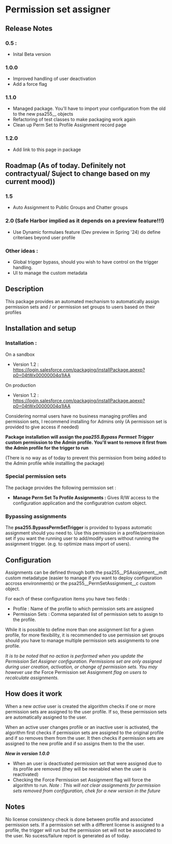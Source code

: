 # Permission set assigner

## Release Notes
### 0.5 : 
- Inital Beta version

### 1.0.0
- Improved handling of user deactivation
- Add a force flag

### 1.1.0
- Managed package. You'll have to import your configuration from the old to the new psa255__ objects
- Refactoring of test classes to make packaging work again
- Clean up Perm Set to Profile Assignment record page

### 1.2.0 
- Add link to this page in package

## Roadmap (As of today. Definitely not contractyual/ Suject to change based on my current mood))

### 1.5 
- Auto Assignment to Public Groups and Chatter groups

### 2.0 (Safe Harbor implied as it depends on a preview feature!!!)
- Use Dynamic formulaes feature (Dev preview in Spring '24) do define criteriaes beyond user profile

### Other ideas : 
- Global trigger bypass, should you wish to have control on the trigger handling.
- UI to manage the custom metadata

## Description

This package provides an automated mechanism to automatically assign permission sets and / or permission set groups to users based on their profiles

## Installation and setup

### Installation : 
On a sandbox
- Version 1.2 : https://login.salesforce.com/packaging/installPackage.apexp?p0=04tWx00000004q1IAA 

On production
- Version 1.2 : https://login.salesforce.com/packaging/installPackage.apexp?p0=04tWx00000004q1IAA 

Considering normal users have no business managing profiles and permission sets, I recommend installing for Admins only (A permisison set is provided to give access if needed)

**Package installation will assign the _psa255.Bypass Permset Trigger_ custom permission to the Admin profile. You'll want to remove it first from the Admin profile for the trigger to run**

(There is no way as of today to prevent this permission from being added to the Admin profile while installling the package)

### Special permission sets

The package provides the following permission set :

- **Manage Perm Set To Profile Assignments :** Gives R/W access to the configuration application and the configuratrion custom object.


### Bypassing assignments 
The **psa255.BypassPermSetTrigger** is provided to bypass automatic assignment should you need to.
Use this permission in a profile/permission set if you want the running user to add/modify users without running the assignment trigger. (e.g. to optimize mass import of users). 


## Configuration

Assignments can be defined through both the psa255__PSAssignment__mdt custom metadatype (easier to manage if you want to deploy configuration accross environments) or the psa255__PermSetAssignment__c custom object. 

For each of these configuration items you have two fields :
- Profile : Name of the profile to which permission sets are assigned
- Permission Sets : Comma separated list of permission sets to assign to the profile.

While it is possible to define more than one assignment list for a given profile, for more flexibility, it is recommended to use permission set groups should you have to manage multiple permission sets assignments to one profile. 

*It is to be noted that no action is performed when you update the Permission Set Assigner configuration. Permissions set are only assigned during user creation, activation, or change of permission sets. You may however use the* Force Permission set Assignment *flag on users to recalculate assignments.*


## How does it work  

When a new *active* user is created the algorithm checks if one or more permission sets are assigned to the user profile. If so, these permission sets are automatically assigned to the user.

When an active user changes profile or an inactive user is activated, the algorithm first checks if permission sets are assigned to the original profile and if so removes them from the user.
It then checks if permission sets are assigned to the new profile and if so assigns them to the the user. 

*__New in version 1.0.0__*

- When an user is deactivated permission set that were assigned due to its profile are removed (they will be reenabled when the user is reactivated)
- Checking the Force Permission set Assignment flag will force the algorithm to run. *Note : This will not clear assignments for permission sets removed from configuration, chek for a new version  in the future*




## Notes

No license consistency check is done between profile and associated permission sets. If a permission set with a different license is assigned to a profile, the trigger will run but the permission set will not be associated to the user.
No sucess/failure report is generated as of today.


